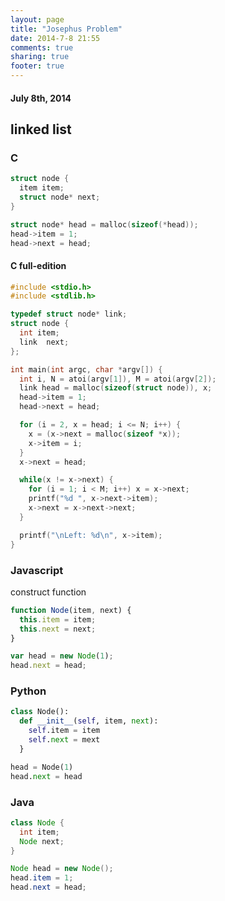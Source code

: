 ```yaml
---
layout: page
title: "Josephus Problem"
date: 2014-7-8 21:55
comments: true
sharing: true
footer: true
---
```


#### July 8th, 2014

## linked list

### C

```c
struct node {
  item item;
  struct node* next;
}

struct node* head = malloc(sizeof(*head));
head->item = 1;
head->next = head;
```

#### C full-edition

```c josephus_problem.c
#include <stdio.h>
#include <stdlib.h>

typedef struct node* link;
struct node {
  int item;
  link  next;
};

int main(int argc, char *argv[]) {
  int i, N = atoi(argv[1]), M = atoi(argv[2]);
  link head = malloc(sizeof(struct node)), x;
  head->item = 1;
  head->next = head;

  for (i = 2, x = head; i <= N; i++) {
    x = (x->next = malloc(sizeof *x));
    x->item = i;
  }
  x->next = head;

  while(x != x->next) {
    for (i = 1; i < M; i++) x = x->next;
    printf("%d ", x->next->item);
    x->next = x->next->next;
  }

  printf("\nLeft: %d\n", x->item);
}
```


### Javascript

construct function

```javascript
function Node(item, next) {
  this.item = item;
  this.next = next;
}

var head = new Node(1);
head.next = head;
```

### Python

```python
class Node():
  def __init__(self, item, next):
    self.item = item
    self.next = mext
  }

head = Node(1)
head.next = head
```

### Java

```java
class Node {
  int item;
  Node next;
}

Node head = new Node();
head.item = 1;
head.next = head;
```
